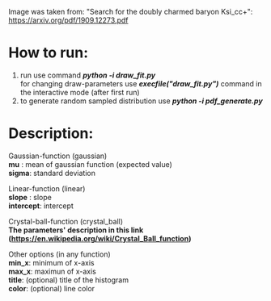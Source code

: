 Image was taken from: "Search for the doubly charmed baryon Ksi_cc+": https://arxiv.org/pdf/1909.12273.pdf

# How to run:
1. run use command ***python -i draw_fit.py***\
for changing draw-parameters use ***execfile("draw_fit.py")*** command in the interactive mode (after first run)
2. to generate random sampled distribution use ***python -i pdf_generate.py***

# Description:

Gaussian-function (gaussian)\
**mu**   : mean of gaussian function (expected value)\
**sigma**: standard deviation

Linear-function (linear)\
**slope**    : slope\
**intercept**: intercept

Crystal-ball-function (crystal_ball)\
**The parameters' description in this link (https://en.wikipedia.org/wiki/Crystal_Ball_function)**

Other options (in any function)\
**min_x**: minimum of x-axis\
**max_x**: maximun of x-axis\
**title**: (optional) title of the histogram\
**color**: (optional) line color
